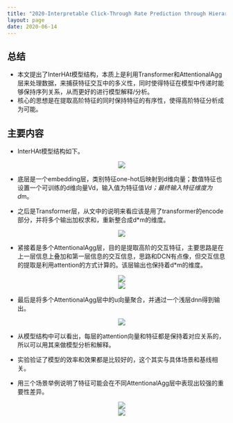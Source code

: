 ```yaml
---
title: "2020-Interpretable Click-Through Rate Prediction through Hierarchical Attention"
layout: page
date: 2020-06-14
---
```


## 总结

- 本文提出了InterHAt模型结构，本质上是利用Transformer和AttentionalAgg层来处理数据，来捕获特征交互中的多义性，同时使得特征在模型中传递时能够保持序列关系，从而更好的进行模型解释/分析。
- 核心的思想是在提取高阶特征的同时保持特征的有序性，使得高阶特征分析成为可能。

## 主要内容

- InterHAt模型结构如下。
    <div style="text-align: center"><img src="/wiki/attach/images/InterHAt-01.png" style="max-width:500px"></div>

- 底层是一个embedding层，类别特征one-hot后映射到d维向量；数值特征也设置一个可训练的d维向量Vd，输入值为特征值*Vd；最终输入特征维度为d*m。

- 之后是Transformer层，从文中的说明来看应该是用了transformer的encode部分，并将多个输出加权求和，重新整合成d*m的维度。
    <div style="text-align: center"><img src="/wiki/attach/images/InterHAt-02.png" style="max-width:300px"></div>

- 紧接着是多个AttentionalAgg层，目的是提取高阶的交互特征，主要思路是在上一层信息上叠加和第一层信息的交互信息，思路和DCN有点像，但交互信息的提取是利用attention的方式计算的。该层输出也保持着d*m的维度。
    <div style="text-align: center"><img src="/wiki/attach/images/InterHAt-025.png" style="max-width:250px"></div>
    <div style="text-align: center"><img src="/wiki/attach/images/InterHAt-03.png" style="max-width:250px"></div>

- 最后是将多个AttentionalAgg层中的u向量聚合，并通过一个浅层dnn得到输出。
    <div style="text-align: center"><img src="/wiki/attach/images/InterHAt-04.png" style="max-width:300px"></div>

- 从模型结构中可以看出，每层的attention向量和特征都是保持着对应关系的，所以可以用其来做模型分析和解释。

- 实验验证了模型的效率和效果都是比较好的，这个其实与具体场景和基线相关。

- 用三个场景举例说明了特征可能会在不同AttentionalAgg层中表现出较强的重要性差异。
    <div style="text-align: center"><img src="/wiki/attach/images/InterHAt-05.png" style="max-width:500px"></div>
    <div style="text-align: center"><img src="/wiki/attach/images/InterHAt-06.png" style="max-width:500px"></div>

 